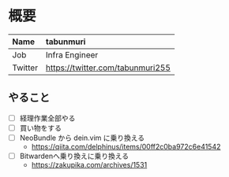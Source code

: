 # 概要

| Name | tabunmuri |
|:-----------|:------------|
| Job | Infra Engineer |
| Twitter | https://twitter.com/tabunmuri255 |
 
## やること
- [ ] 経理作業全部やる
- [ ] 買い物をする
- [ ] NeoBundle から dein.vim に乗り換える
    - https://qiita.com/delphinus/items/00ff2c0ba972c6e41542
- [ ] Bitwardenへ乗り換えに乗り換える
    - https://zakupika.com/archives/1531
